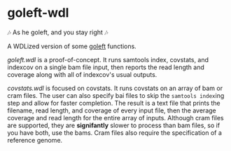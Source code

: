# goleft-wdl
 🎶 As he goleft, and you stay right 🎶

A WDLized version of some [goleft](https://github.com/brentp/goleft) functions.

*goleft.wdl* is a proof-of-concept. It runs samtools index, covstats, and indexcov on a single bam file input, then reports the read length and coverage along with all of indexcov's usual outputs.

*covstats.wdl* is focused on covstats. It runs covstats on an array of bam or cram files. The user can also specify bai files to skip the `samtools index`ing step and allow for faster completion. The result is a text file that prints the filename, read length, and coverage of every input file, then the average coverage and read length for the entire array of inputs. Although cram files are supported, they are **signifantly** slower to process than bam files, so if you have both, use the bams. Cram files also require the specification of a reference genome.